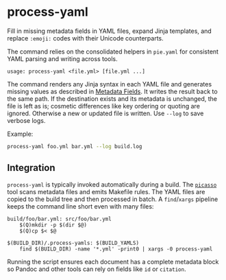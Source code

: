 # process-yaml

Fill in missing metadata fields in YAML files, expand Jinja templates, and
replace `:emoji:` codes with their Unicode counterparts.

The command relies on the consolidated helpers in `pie.yaml` for consistent
YAML parsing and writing across tools.

```
usage: process-yaml <file.yml> [file.yml ...]
```

The command renders any Jinja syntax in each YAML file and generates missing
values as described in [Metadata Fields](../reference/metadata-fields.md). It
writes the result back to the same path. If the destination exists and its
metadata is unchanged, the file is left as is; cosmetic differences like key
ordering or quoting are ignored. Otherwise a new or updated file is written.
Use `--log` to save verbose logs.

Example:

```bash
process-yaml foo.yml bar.yml --log build.log
```

## Integration

`process-yaml` is typically invoked automatically during a build. The
[`picasso`](picasso.md) tool scans metadata files and emits Makefile rules. The
YAML files are copied to the build tree and then processed in batch. A
`find`/`xargs` pipeline keeps the command line short even with many files:

```make
build/foo/bar.yml: src/foo/bar.yml
    $(Q)mkdir -p $(dir $@)
    $(Q)cp $< $@

$(BUILD_DIR)/.process-yamls: $(BUILD_YAMLS)
    find $(BUILD_DIR) -name '*.yml' -print0 | xargs -0 process-yaml
```

Running the script ensures each document has a complete metadata block so
Pandoc and other tools can rely on fields like `id` or `citation`.
